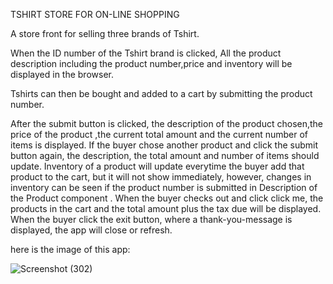 TSHIRT STORE FOR ON-LINE SHOPPING

A store front for selling three brands of Tshirt.

When the ID number of the Tshirt brand is clicked, All the product description including the product number,price and inventory will be displayed in the browser.

Tshirts can then be bought and added to a cart by submitting the product number.

After the submit button is clicked, the description of the product chosen,the price of the product ,the current total amount and the current number of items is displayed.
If the buyer chose another product and click the submit button again, the description, the total amount and number of items should update.
Inventory of a product will update everytime the buyer add that product to the cart, but it will not show immediately, however, changes in inventory 
can be seen if the product number is submitted in Description of the Product component .
When the buyer checks out and click click me, the products in the cart and the total amount plus the tax due will be displayed.
When the buyer click the exit button, where a thank-you-message is displayed, the app will close or refresh.

here is the image of this app:

![Screenshot (302)](https://github.com/RicVUy/phase-1-project-tshirtStore/assets/126643320/1e43d4b6-db9a-40dc-ac6d-61d6fa0fd302)
